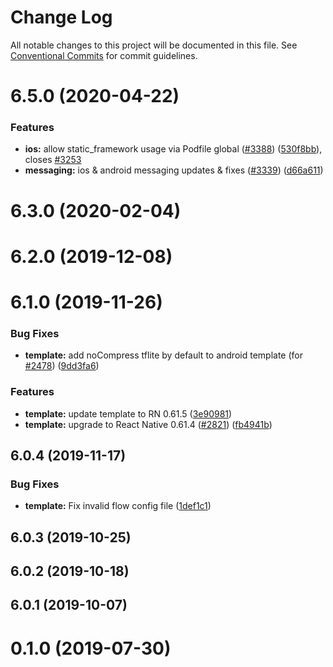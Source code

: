 # Change Log

All notable changes to this project will be documented in this file.
See [Conventional Commits](https://conventionalcommits.org) for commit guidelines.

# 6.5.0 (2020-04-22)


### Features

* **ios:** allow static_framework usage via Podfile global ([#3388](https://github.com/invertase/react-native-firebase/tree/master/packages/template/issues/3388)) ([530f8bb](https://github.com/invertase/react-native-firebase/tree/master/packages/template/commit/530f8bbb51f89f106854dbf1df5ec80211e2cf8b)), closes [#3253](https://github.com/invertase/react-native-firebase/tree/master/packages/template/issues/3253)
* **messaging:** ios & android messaging updates & fixes ([#3339](https://github.com/invertase/react-native-firebase/tree/master/packages/template/issues/3339)) ([d66a611](https://github.com/invertase/react-native-firebase/tree/master/packages/template/commit/d66a6118f82005087f53b86571990fc071402153))



# 6.3.0 (2020-02-04)



# 6.2.0 (2019-12-08)



# 6.1.0 (2019-11-26)


### Bug Fixes

* **template:** add noCompress tflite by default to android template (for [#2478](https://github.com/invertase/react-native-firebase/tree/master/packages/template/issues/2478)) ([9dd3fa6](https://github.com/invertase/react-native-firebase/tree/master/packages/template/commit/9dd3fa68c30b8b2f687bae4d9e81f438311ae739))


### Features

* **template:** update template to RN 0.61.5 ([3e90981](https://github.com/invertase/react-native-firebase/tree/master/packages/template/commit/3e909813fb1b14a3baeb3468cb5e78ea86503f60))
* **template:** upgrade to React Native 0.61.4 ([#2821](https://github.com/invertase/react-native-firebase/tree/master/packages/template/issues/2821)) ([fb4941b](https://github.com/invertase/react-native-firebase/tree/master/packages/template/commit/fb4941b6e5dc6b3101eeaa2c1c429300a3e05da7))



## 6.0.4 (2019-11-17)


### Bug Fixes

* **template:** Fix invalid flow config file ([1def1c1](https://github.com/invertase/react-native-firebase/tree/master/packages/template/commit/1def1c1ce5ee320e7ff8d490e9e711281f5abdda))



## 6.0.3 (2019-10-25)



## 6.0.2 (2019-10-18)



## 6.0.1 (2019-10-07)



# 0.1.0 (2019-07-30)

